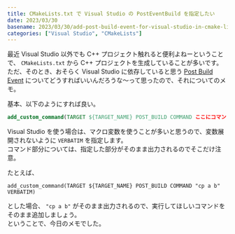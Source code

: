 ```yaml
---
title: CMakeLists.txt で Visual Studio の PostEventBuild を指定したい
date: 2023/03/30
basename: 2023/03/30/add-post-build-event-for-visual-studio-in-cmake-lists
categories: ["Visual Studio", "CMakeLists"]
---
```


最近 Visual Studio 以外でも C++ プロジェクト触れると便利よねーということで、 `CMakeLists.txt` から C++ プロジェクトを生成していることが多いです。  
ただ、そのとき、おそらく Visual Studio に依存していると思う [Post Build Event](https://learn.microsoft.com/ja-jp/visualstudio/ide/reference/pre-build-event-post-build-event-command-line-dialog-box?view=vs-2022) についてどうすればいいんだろうな～って思ったので、それについてのメモ。

基本、以下のようにすれば良い。

```cmake
add_custom_command(TARGET ${TARGET_NAME} POST_BUILD COMMAND ここにコマンドを書く VERBATIM)
```

Visual Studio を使う場合は、マクロ変数を使うことが多いと思うので、変数展開されないように `VERBATIM` を指定します。  
コマンド部分については、指定した部分がそのまま出力されるのでそこだけ注意。

たとえば、

```
add_custom_command(TARGET ${TARGET_NAME} POST_BUILD COMMAND "cp a b" VERBATIM)
```

とした場合、 `"cp a b"` がそのまま出力されるので、実行してほしいコマンドをそのまま追加しましょう。  
ということで、今日のメモでした。
